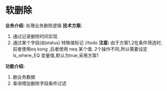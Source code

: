 # 软删除
**业务介绍:**
处理业务删除逻辑
**技术方案:**
1. 通过记录删除时间实现
2. 通过某个字段(如status) 特殊值标记 //todo
**注意:**
由于方案1,2在条件筛选时,前者使用eq kong ,后者使用 neq 某个值. 2个操作不同,所以需要设定Is_where_EQ 变量值,默认为true,采用方案1

**功能介绍:**
1. 删业务数据
2. 查询增加删除字段条件过滤



